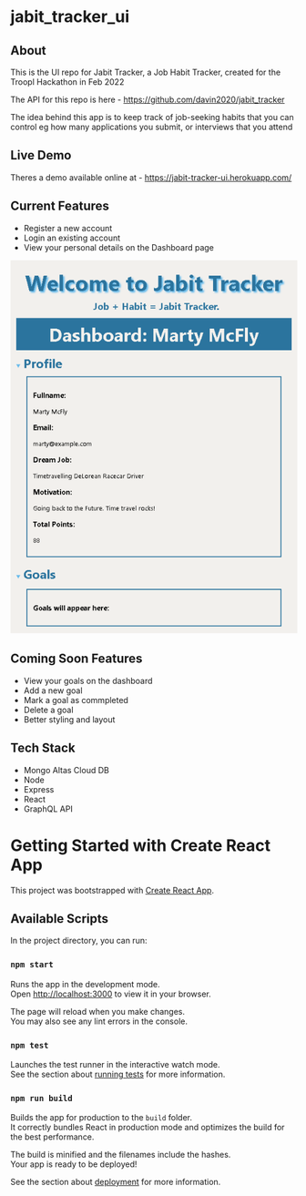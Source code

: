 # jabit_tracker_ui

## About
This is the UI repo for Jabit Tracker, a Job Habit Tracker, created for the Troopl Hackathon in Feb 2022

The API for this repo is here - https://github.com/davin2020/jabit_tracker

The idea behind this app is to keep track of job-seeking habits that you can control eg how many applications you submit, or interviews that you attend

## Live Demo
Theres a demo available online at - https://jabit-tracker-ui.herokuapp.com/

## Current Features
- Register a new account
- Login an existing account
- View your personal details on the Dashboard page

![User Dashboard](jabit_tracker_dashboard.png)

## Coming Soon Features
- View your goals on the dashboard
- Add a new goal
- Mark a goal as commpleted
- Delete a goal
- Better styling and layout

## Tech Stack
- Mongo Altas Cloud DB
- Node
- Express
- React
- GraphQL API


# Getting Started with Create React App

This project was bootstrapped with [Create React App](https://github.com/facebook/create-react-app).

## Available Scripts

In the project directory, you can run:

### `npm start`

Runs the app in the development mode.\
Open [http://localhost:3000](http://localhost:3000) to view it in your browser.

The page will reload when you make changes.\
You may also see any lint errors in the console.

### `npm test`

Launches the test runner in the interactive watch mode.\
See the section about [running tests](https://facebook.github.io/create-react-app/docs/running-tests) for more information.

### `npm run build`

Builds the app for production to the `build` folder.\
It correctly bundles React in production mode and optimizes the build for the best performance.

The build is minified and the filenames include the hashes.\
Your app is ready to be deployed!

See the section about [deployment](https://facebook.github.io/create-react-app/docs/deployment) for more information.
